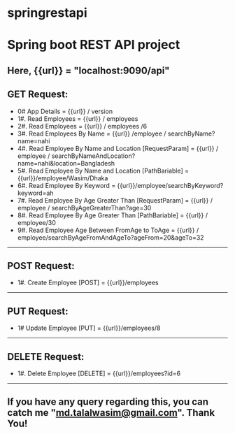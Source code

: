 # springrestapi
# Spring boot REST API project




## Here, {{url}} = "localhost:9090/api"


 ## GET Request:

- 0#  App Details      = {{url}} / version
- 1#. Read Employees   = {{url}} / employees
- 2#. Read Employees   = {{url}} / employees /6
- 3#. Read Employees By Name  = {{url}} /employee / searchByName?name=nahi
- 4#. Read Employee By Name and Location [RequestParam] = {{url}} / employee / searchByNameAndLocation?name=nahi&location=Bangladesh
- 5#. Read Employee By Name and Location [PathBariable]  = {{url}}/employee/Wasim/Dhaka
- 6#. Read Employee By Keyword  = {{url}}/employee/searchByKeyword?keyword=ah
- 7#. Read Employee By Age Greater Than [RequestParam]    = {{url}} / employee / searchByAgeGreaterThan?age=30
- 8#. Read Employee By Age Greater Than [PathBariable]   = {{url}} / employee/30
- 9#. Read Employee Age Between FromAge to ToAge         = {{url}} / employee/searchByAgeFromAndAgeTo?ageFrom=20&ageTo=32

<hr>
 
## POST Request:
- 1#. Create Employee [POST] = {{url}}/employees

 <hr>
 
## PUT Request:
- 1#  Update Employee [PUT]  = {{url}}/employees/8


 <hr>
 
## DELETE Request:
 - 1#. Delete Employee [DELETE] = {{url}}/employees?id=6
 <hr>
 
 ## If you have any query regarding this, you can catch me "md.talalwasim@gmail.com". Thank You!
 

